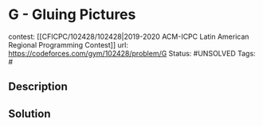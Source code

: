 # G - Gluing Pictures

contest: [[CFICPC/102428/102428|2019-2020 ACM-ICPC Latin American Regional Programming Contest]]
url: https://codeforces.com/gym/102428/problem/G
Status: #UNSOLVED
Tags: #

## Description

## Solution

